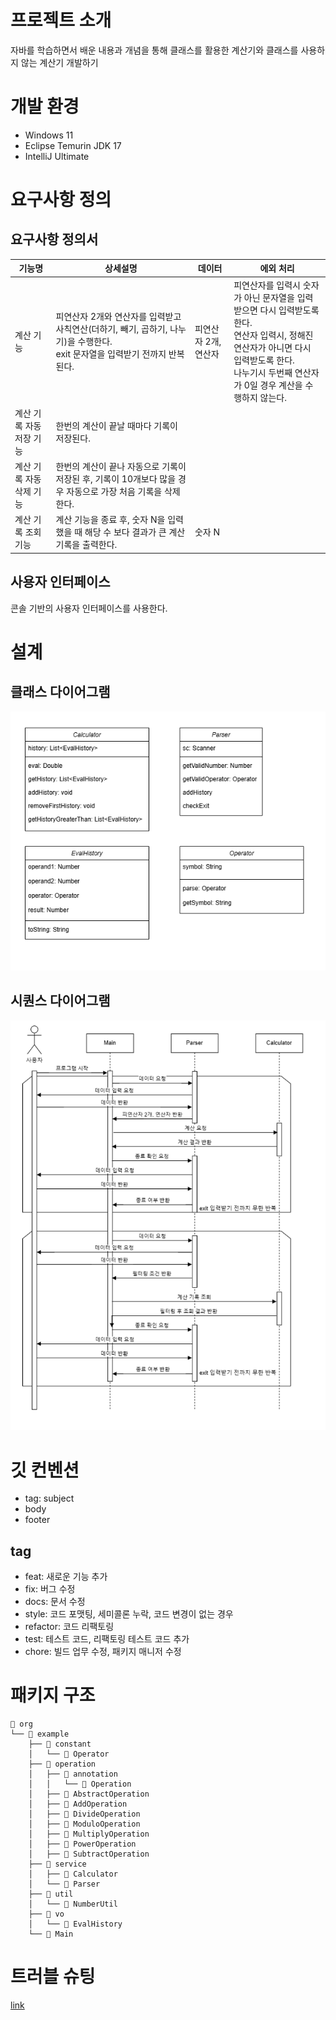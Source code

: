 # 프로젝트 소개

자바를 학습하면서 배운 내용과 개념을 통해 클래스를 활용한 계산기와 클래스를 사용하지 않는 계산기 개발하기

# 개발 환경
- Windows 11
- Eclipse Temurin JDK 17
- IntelliJ Ultimate

# 요구사항 정의

## 요구사항 정의서
|기능명| 상세설명                                                                          |데이터| 에외 처리                                                                                                               |
|---|-------------------------------------------------------------------------------|---|---------------------------------------------------------------------------------------------------------------------|
|계산 기능| 피연산자 2개와 연산자를 입력받고 사칙연산(더하기, 빼기, 곱하기, 나누기)을 수행한다.<br>exit 문자열을 입력받기 전까지 반복된다. |피연산자 2개, 연산자| 피연산자를 입력시 숫자가 아닌 문자열을 입력받으면 다시 입력받도록 한다.<br>연산자 입력시, 정해진 연산자가 아니면 다시 입력받도록 한다.<br>나누기시 두번째 연산자가 0일 경우 계산을 수행하지 않는다. |
|계산 기록 자동 저장 기능| 한번의 계산이 끝날 때마다 기록이 저장된다.                                                      ||
|계산 기록 자동 삭제 기능| 한번의 계산이 끝나 자동으로 기록이 저장된 후, 기록이 10개보다 많을 경우 자동으로 가장 처음 기록을 삭제한다.               ||
|계산 기록 조회 기능| 계산 기능을 종료 후, 숫자 N을 입력했을 때 해당 수 보다 결과가 큰 계산 기록을 출력한다.                          |숫자 N|

## 사용자 인터페이스
콘솔 기반의 사용자 인터페이스를 사용한다.

# 설계

## 클래스 다이어그램
![Class Diagram](img/ClassDiagram.png)

## 시퀀스 다이어그램
![Sequence Diagram](img/SequenceDiagram.png)

# 깃 컨벤션
- tag: subject
- body
- footer

## tag
- feat: 새로운 기능 추가
- fix: 버그 수정
- docs: 문서 수정
- style: 코드 포맷팅, 세미콜론 누락, 코드 변경이 없는 경우
- refactor: 코드 리팩토링
- test: 테스트 코드, 리팩토링 테스트 코드 추가
- chore: 빌드 업무 수정, 패키지 매니저 수정

# 패키지 구조
```
📂 org
└── 📂 example
    ├── 📂 constant
    │   └── 📄 Operator
    ├── 📂 operation
    │   ├── 📂 annotation
    │   │   └── 📄 Operation
    │   ├── 📄 AbstractOperation
    │   ├── 📄 AddOperation
    │   ├── 📄 DivideOperation
    │   ├── 📄 ModuloOperation
    │   ├── 📄 MultiplyOperation
    │   ├── 📄 PowerOperation
    │   ├── 📄 SubtractOperation
    ├── 📂 service
    │   ├── 📄 Calculator
    │   └── 📄 Parser
    ├── 📂 util
    │   └── 📄 NumberUtil
    ├── 📂 vo
    │   └── 📄 EvalHistory
    └── 📄 Main
```

# 트러블 슈팅
[link](https://dungbik.github.io/p/nb-til-7/)
